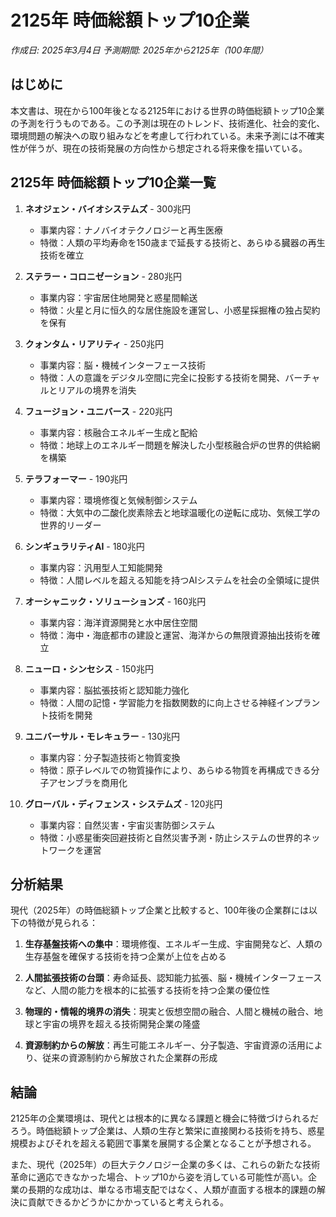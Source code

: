 # 2125年 時価総額トップ10企業

*作成日: 2025年3月4日*
*予測期間: 2025年から2125年（100年間）*

## はじめに

本文書は、現在から100年後となる2125年における世界の時価総額トップ10企業の予測を行うものである。この予測は現在のトレンド、技術進化、社会的変化、環境問題の解決への取り組みなどを考慮して行われている。未来予測には不確実性が伴うが、現在の技術発展の方向性から想定される将来像を描いている。

## 2125年 時価総額トップ10企業一覧

1. **ネオジェン・バイオシステムズ** - 300兆円
   - 事業内容：ナノバイオテクノロジーと再生医療
   - 特徴：人類の平均寿命を150歳まで延長する技術と、あらゆる臓器の再生技術を確立
   
2. **ステラー・コロニゼーション** - 280兆円
   - 事業内容：宇宙居住地開発と惑星間輸送
   - 特徴：火星と月に恒久的な居住施設を運営し、小惑星採掘権の独占契約を保有

3. **クォンタム・リアリティ** - 250兆円
   - 事業内容：脳・機械インターフェース技術
   - 特徴：人の意識をデジタル空間に完全に投影する技術を開発、バーチャルとリアルの境界を消失

4. **フュージョン・ユニバース** - 220兆円
   - 事業内容：核融合エネルギー生成と配給
   - 特徴：地球上のエネルギー問題を解決した小型核融合炉の世界的供給網を構築

5. **テラフォーマー** - 190兆円
   - 事業内容：環境修復と気候制御システム
   - 特徴：大気中の二酸化炭素除去と地球温暖化の逆転に成功、気候工学の世界的リーダー

6. **シンギュラリティAI** - 180兆円
   - 事業内容：汎用型人工知能開発
   - 特徴：人間レベルを超える知能を持つAIシステムを社会の全領域に提供

7. **オーシャニック・ソリューションズ** - 160兆円
   - 事業内容：海洋資源開発と水中居住空間
   - 特徴：海中・海底都市の建設と運営、海洋からの無限資源抽出技術を確立

8. **ニューロ・シンセシス** - 150兆円
   - 事業内容：脳拡張技術と認知能力強化
   - 特徴：人間の記憶・学習能力を指数関数的に向上させる神経インプラント技術を開発

9. **ユニバーサル・モレキュラー** - 130兆円
   - 事業内容：分子製造技術と物質変換
   - 特徴：原子レベルでの物質操作により、あらゆる物質を再構成できる分子アセンブラを商用化

10. **グローバル・ディフェンス・システムズ** - 120兆円
    - 事業内容：自然災害・宇宙災害防御システム
    - 特徴：小惑星衝突回避技術と自然災害予測・防止システムの世界的ネットワークを運営

## 分析結果

現代（2025年）の時価総額トップ企業と比較すると、100年後の企業群には以下の特徴が見られる：

1. **生存基盤技術への集中**：環境修復、エネルギー生成、宇宙開発など、人類の生存基盤を確保する技術を持つ企業が上位を占める

2. **人間拡張技術の台頭**：寿命延長、認知能力拡張、脳・機械インターフェースなど、人間の能力を根本的に拡張する技術を持つ企業の優位性

3. **物理的・情報的境界の消失**：現実と仮想空間の融合、人間と機械の融合、地球と宇宙の境界を超える技術開発企業の隆盛

4. **資源制約からの解放**：再生可能エネルギー、分子製造、宇宙資源の活用により、従来の資源制約から解放された企業群の形成

## 結論

2125年の企業環境は、現代とは根本的に異なる課題と機会に特徴づけられるだろう。時価総額トップ企業は、人類の生存と繁栄に直接関わる技術を持ち、惑星規模およびそれを超える範囲で事業を展開する企業となることが予想される。

また、現代（2025年）の巨大テクノロジー企業の多くは、これらの新たな技術革命に適応できなかった場合、トップ10から姿を消している可能性が高い。企業の長期的な成功は、単なる市場支配ではなく、人類が直面する根本的課題の解決に貢献できるかどうかにかかっていると考えられる。